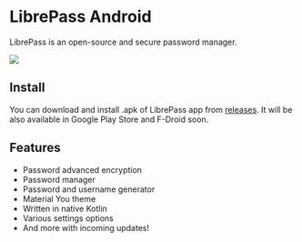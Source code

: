 # LibrePass Android

LibrePass is an open-source and secure password manager.

<img src="https://i.imgur.com/xJfzNR9.jpg"/>

## Install

You can download and install .apk of LibrePass app from [releases](https://github.com/LibrePass/android/releases).
It will be also available in Google Play Store and F-Droid soon.

## Features

- Password advanced encryption
- Password manager
- Password and username generator
- Material You theme
- Written in native Kotlin 
- Various settings options
- And more with incoming updates!
